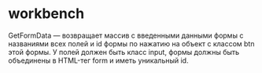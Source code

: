 # workbench
GetFormData — возвращает массив с введенными данными формы с названиями всех полей и id формы по нажатию на объект с классом btn этой формы. У полей должен быть класс input, формы должны быть объединены в HTML-тег form и иметь уникальный id.
